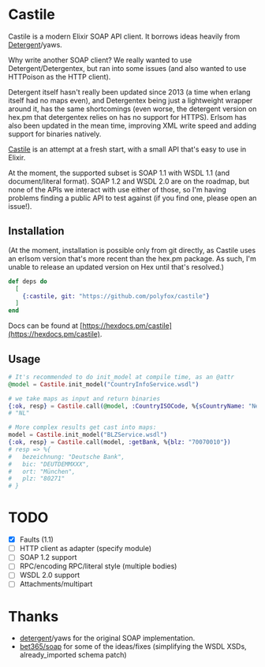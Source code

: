 # Castile

Castile is a modern Elixir SOAP API client.
It borrows ideas heavily from [Detergent](https://github.com/devinus/detergent)/yaws.

Why write another SOAP client? We really wanted to use Detergent/Detergentex,
but ran into some issues (and also wanted to use HTTPoison as the HTTP client).

Detergent itself hasn't really been updated since 2013 (a time when erlang
itself had no maps even), and Detergentex being just a lightweight wrapper
around it, has the same shortcomings (even worse, the detergent version on
hex.pm that detergentex relies on has no support for HTTPS). Erlsom has also
been updated in the mean time, improving XML write speed and adding support for
binaries natively.

[Castile](https://en.wikipedia.org/wiki/Castile_soap) is an attempt at a fresh
start, with a small API that's easy to use in Elixir.

At the moment, the supported subset is SOAP 1.1 with WSDL 1.1 (and
document/literal format). SOAP 1.2 and WSDL 2.0 are on the roadmap, but none of
the APIs we interact with use either of those, so I'm having problems finding
a public API to test against (if you find one, please open an issue!).

## Installation

(At the moment, installation is possible only from git directly, as Castile uses
an erlsom version that's more recent than the hex.pm package. As such, I'm
unable to release an updated version on Hex until that's resolved.)


```elixir
def deps do
  [
    {:castile, git: "https://github.com/polyfox/castile"}
  ]
end
```

Docs can be found at [https://hexdocs.pm/castile](https://hexdocs.pm/castile).

## Usage

```elixir
# It's recommended to do init_model at compile time, as an @attr
@model = Castile.init_model("CountryInfoService.wsdl")

# we take maps as input and return binaries
{:ok, resp} = Castile.call(@model, :CountryISOCode, %{sCountryName: "Netherlands"})
# "NL"

# More complex results get cast into maps:
model = Castile.init_model("BLZService.wsdl")
{:ok, resp} = Castile.call(model, :getBank, %{blz: "70070010"})
# resp => %{
#   bezeichnung: "Deutsche Bank",
#   bic: "DEUTDEMMXXX",
#   ort: "München",
#   plz: "80271"
# }
```

# TODO

- [X] Faults (1.1)
- [ ] HTTP client as adapter (specify module)
- [ ] SOAP 1.2 support
- [ ] RPC/encoding RPC/literal style (multiple bodies)
- [ ] WSDL 2.0 support
- [ ] Attachments/multipart

# Thanks

- [detergent](https://github.com/devinus/detergent)/yaws for the original SOAP
    implementation.
- [bet365/soap](https://github.com/bet365/soap) for some of the ideas/fixes
    (simplifying the WSDL XSDs, already_imported schema patch)
